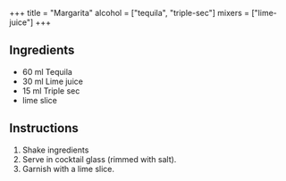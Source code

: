 +++
title = "Margarita"
alcohol = ["tequila", "triple-sec"]
mixers = ["lime-juice"]
+++

## Ingredients

- 60 ml Tequila
- 30 ml Lime juice
- 15 ml Triple sec
- lime slice

## Instructions

1. Shake ingredients
2. Serve in cocktail glass (rimmed with salt).
3. Garnish with a lime slice.
